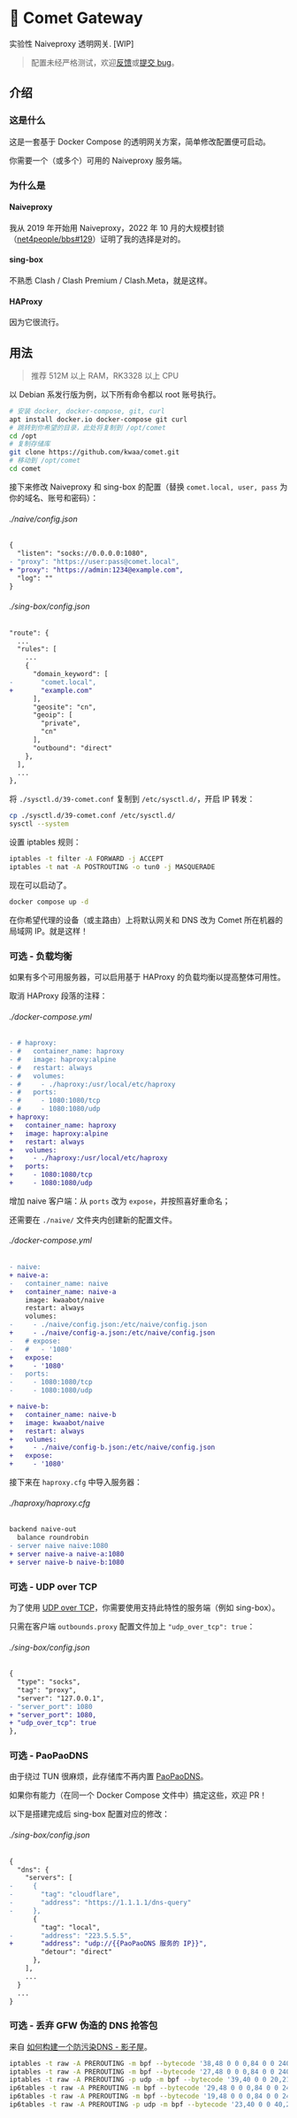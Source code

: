 # 🌠 Comet Gateway

实验性 Naiveproxy 透明网关. [WIP]

> 配置未经严格测试，欢迎[反馈](https://github.com/kwaa/comet/discussions)或[提交 bug](https://github.com/kwaa/comet/issues)。

## 介绍

### 这是什么

这是一套基于 Docker Compose 的透明网关方案，简单修改配置便可启动。

你需要一个（或多个）可用的 Naiveproxy 服务端。

### 为什么是

#### Naiveproxy

我从 2019 年开始用 Naiveproxy，2022 年 10 月的大规模封锁（[net4people/bbs#129](https://github.com/net4people/bbs/issues/129)）证明了我的选择是对的。

#### sing-box

不熟悉 Clash / Clash Premium / Clash.Meta，就是这样。

#### HAProxy

因为它很流行。

## 用法

> 推荐 512M 以上 RAM，RK3328 以上 CPU

以 Debian 系发行版为例，以下所有命令都以 root 账号执行。

```bash
# 安装 docker, docker-compose, git, curl
apt install docker.io docker-compose git curl
# 跳转到你希望的目录，此处将复制到 /opt/comet
cd /opt
# 复制存储库
git clone https://github.com/kwaa/comet.git
# 移动到 /opt/comet
cd comet
```

接下来修改 Naiveproxy 和 sing-box 的配置（替换 `comet.local, user, pass` 为你的域名、账号和密码）：

###### ./naive/config.json

```diff
{
  "listen": "socks://0.0.0.0:1080",
- "proxy": "https://user:pass@comet.local",
+ "proxy": "https://admin:1234@example.com",
  "log": ""
}
```

###### ./sing-box/config.json

```diff
"route": {
  ...
  "rules": [
    ...
    {
      "domain_keyword": [
-       "comet.local",
+       "example.com"
      ],
      "geosite": "cn",
      "geoip": [
        "private",
        "cn"
      ],
      "outbound": "direct"
    },
  ],
  ...
},
```

将 `./sysctl.d/39-comet.conf` 复制到 `/etc/sysctl.d/`，开启 IP 转发：

```bash
cp ./sysctl.d/39-comet.conf /etc/sysctl.d/
sysctl --system
```

设置 iptables 规则：

```bash
iptables -t filter -A FORWARD -j ACCEPT
iptables -t nat -A POSTROUTING -o tun0 -j MASQUERADE
```

现在可以启动了。

```bash
docker compose up -d
```

在你希望代理的设备（或主路由）上将默认网关和 DNS 改为 Comet 所在机器的局域网 IP。就是这样！

### 可选 - 负载均衡

如果有多个可用服务器，可以启用基于 HAProxy 的负载均衡以提高整体可用性。

取消 HAProxy 段落的注释：

###### ./docker-compose.yml

```diff
- # haproxy:
- #   container_name: haproxy
- #   image: haproxy:alpine
- #   restart: always
- #   volumes:
- #     - ./haproxy:/usr/local/etc/haproxy
- #   ports:
- #     - 1080:1080/tcp
- #     - 1080:1080/udp
+ haproxy:
+   container_name: haproxy
+   image: haproxy:alpine
+   restart: always
+   volumes:
+     - ./haproxy:/usr/local/etc/haproxy
+   ports:
+     - 1080:1080/tcp
+     - 1080:1080/udp
```

增加 naive 客户端：从 `ports` 改为 `expose`，并按照喜好重命名；

还需要在 `./naive/` 文件夹内创建新的配置文件。

###### ./docker-compose.yml

```diff
- naive:
+ naive-a:
-   container_name: naive
+   container_name: naive-a
    image: kwaabot/naive
    restart: always
    volumes:
-     - ./naive/config.json:/etc/naive/config.json
+     - ./naive/config-a.json:/etc/naive/config.json
-   # expose:
-   #   - '1080'
+   expose:
+     - '1080'
-   ports:
-     - 1080:1080/tcp
-     - 1080:1080/udp

+ naive-b:
+   container_name: naive-b
+   image: kwaabot/naive
+   restart: always
+   volumes:
+     - ./naive/config-b.json:/etc/naive/config.json
+   expose:
+     - '1080'
```

接下来在 `haproxy.cfg` 中导入服务器：

###### ./haproxy/haproxy.cfg

```diff
backend naive-out
  balance roundrobin
- server naive naive:1080
+ server naive-a naive-a:1080
+ server naive-b naive-b:1080
```

### 可选 - UDP over TCP

为了使用 [UDP over TCP](https://sing-box.sagernet.org/configuration/shared/udp-over-tcp/)，你需要使用支持此特性的服务端（例如 sing-box）。

只需在客户端 `outbounds.proxy` 配置文件加上 `"udp_over_tcp": true`：

###### ./sing-box/config.json

```diff
{
  "type": "socks",
  "tag": "proxy",
  "server": "127.0.0.1",
- "server_port": 1080
+ "server_port": 1080,
+ "udp_over_tcp": true
},
```

### 可选 - PaoPaoDNS

由于绕过 TUN 很麻烦，此存储库不再内置 [PaoPaoDNS](https://github.com/kkkgo/PaoPaoDNS)。

如果你有能力（在同一个 Docker Compose 文件中）搞定这些，欢迎 PR！

以下是搭建完成后 sing-box 配置对应的修改：

###### ./sing-box/config.json

```diff
{
  "dns": {
    "servers": [
-     {
-       "tag": "cloudflare",
-       "address": "https://1.1.1.1/dns-query"
-     },
      {
        "tag": "local",
-       "address": "223.5.5.5",
+       "address": "udp://{{PaoPaoDNS 服务的 IP}}",
        "detour": "direct"
      },
    ],
    ...
  }
  ...
}
```

### 可选 - 丢弃 GFW 伪造的 DNS 抢答包

来自 [如何构建一个防污染DNS - 影子屋](https://blog.bgme.me/posts/how-to-create-an-anti-pollution-dns/)。

```bash
iptables -t raw -A PREROUTING -m bpf --bytecode '38,48 0 0 0,84 0 0 240,21 34 0 96,48 0 0 0,84 0 0 240,21 0 31 64,48 0 0 9,21 0 29 17,40 0 0 6,69 27 0 8191,177 0 0 0,72 0 0 0,21 0 24 53,40 0 0 2,37 22 0 128,72 0 0 12,21 0 20 1,72 0 0 14,21 0 18 1,72 0 0 16,21 0 16 0,72 0 0 18,21 0 14 1,72 0 0 4,20 0 0 8,12 0 0 0,7 0 0 0,64 0 0 0,21 0 8 268435456,177 0 0 0,72 0 0 4,20 0 0 4,12 0 0 0,7 0 0 0,64 0 0 0,21 0 1 0,6 0 0 65535,6 0 0 0' -j DROP
iptables -t raw -A PREROUTING -m bpf --bytecode '27,48 0 0 0,84 0 0 240,21 23 0 96,48 0 0 0,84 0 0 240,21 0 20 64,48 0 0 9,21 0 18 17,40 0 0 6,69 16 0 8191,177 0 0 0,72 0 0 0,21 0 13 53,40 0 0 4,21 0 11 0,40 0 0 6,21 0 9 0,48 0 0 8,37 7 0 40,72 0 0 12,21 0 5 1,72 0 0 14,21 0 3 1,72 0 0 16,21 0 1 0,6 0 0 65535,6 0 0 0' -j DROP
iptables -t raw -A PREROUTING -p udp -m bpf --bytecode '39,40 0 0 20,21 0 36 53,32 0 0 36,21 0 34 0,32 0 0 32,21 3 0 65537,21 0 31 65536,40 0 0 30,21 15 29 33152,40 0 0 30,84 0 0 65487,21 17 0 34176,40 0 0 24,7 0 0 0,64 0 0 4,21 5 0 3222011905,21 0 21 536936448,64 0 0 8,21 0 19 0,64 0 0 12,21 3 17 0,64 0 0 10,37 15 0 255,53 0 14 64,32 0 0 4,21 11 0 0,21 11 0 16384,84 0 0 65535,21 8 9 16384,40 0 0 6,21 0 7 0,40 0 0 24,7 0 0 0,64 0 0 6,21 0 3 65537,64 0 0 10,21 0 1 60,6 0 0 1,6 0 0 0' -j DROP
ip6tables -t raw -A PREROUTING -m bpf --bytecode '29,48 0 0 0,84 0 0 240,21 0 25 96,48 0 0 6,21 0 23 17,40 0 0 40,21 0 21 53,40 0 0 4,37 19 0 128,40 0 0 52,21 0 17 1,40 0 0 54,21 0 15 1,40 0 0 56,21 0 13 0,40 0 0 58,21 0 11 1,40 0 0 4,20 0 0 8,7 0 0 1,64 0 0 40,21 0 6 268435456,40 0 0 4,20 0 0 4,7 0 0 6,64 0 0 40,21 0 1 0,6 0 0 65535,6 0 0 0' -j DROP
ip6tables -t raw -A PREROUTING -m bpf --bytecode '19,48 0 0 0,84 0 0 240,21 0 15 96,48 0 0 6,21 0 13 17,40 0 0 40,21 0 11 53,32 0 0 0,21 0 9 1610612736,40 0 0 4,37 7 0 128,40 0 0 52,21 0 5 1,40 0 0 54,21 0 3 1,40 0 0 56,21 0 1 0,6 0 0 65535,6 0 0 0' -j DROP
ip6tables -t raw -A PREROUTING -p udp -m bpf --bytecode '23,40 0 0 40,21 0 20 53,32 0 0 52,21 0 18 65537,32 0 0 56,21 0 16 0,40 0 0 0,84 0 0 65520,21 0 13 24576,40 0 0 44,7 0 0 0,64 0 0 24,21 5 0 3222011905,21 0 8 536936448,64 0 0 28,21 0 6 0,64 0 0 32,21 3 4 0,64 0 0 30,37 2 0 255,53 0 1 64,6 0 0 1,6 0 0 0' -j DROP
```
